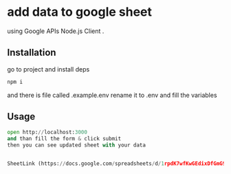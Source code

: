 # add data to google sheet

using Google APIs Node.js Client
.

## Installation

go to project and install deps

```bash
npm i
```

and there is file called .example.env
rename it to .env and fill the variables

## Usage

```python
open http://localhost:3000
and than fill the form & click submit
then you can see updated sheet with your data


SheetLink (https://docs.google.com/spreadsheets/d/1rpdK7wfKwGEdixDfGmG9FPhpexB2PlSCSTps3IiipPk/edit?usp=sharing)

